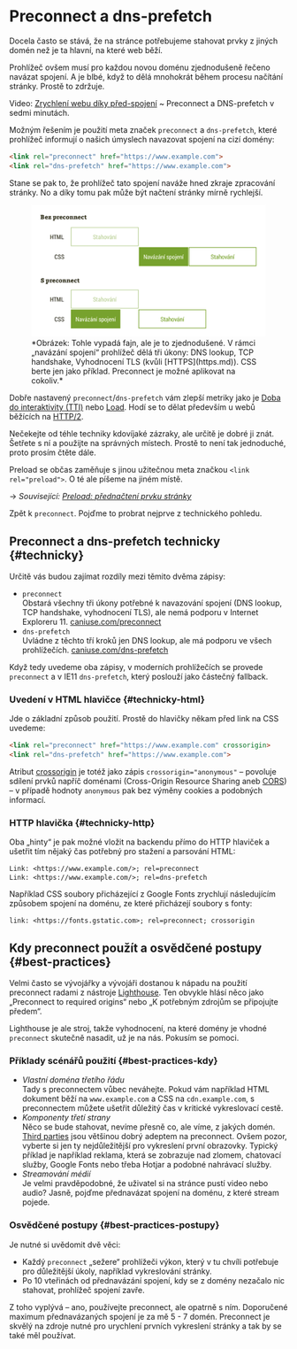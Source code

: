 # Preconnect a dns-prefetch

Docela často se stává, že na stránce potřebujeme stahovat prvky z jiných domén než je ta hlavní, na které web běží.

Prohlížeč ovšem musí pro každou novou doménu zjednodušeně řečeno navázat spojení. A je blbé, když to dělá mnohokrát během procesu načítání stránky. Prostě to zdržuje.

<p class="video">
Video: <a href="https://www.youtube.com/watch?v=_jdXSjkdDFQ">Zrychlení webu díky před-spojení</a> ~ Preconnect a DNS-prefetch v sedmi minutách.
</p>

Možným řešením je použití meta značek `preconnect` a `dns-prefetch`, které prohlížeč informují o našich úmyslech navazovat spojení na cizí domény:

```html
<link rel="preconnect" href="https://www.example.com">
<link rel="dns-prefetch" href="https://www.example.com">
```

Stane se pak to, že prohlížeč tato spojení naváže hned zkraje zpracování stránky. No a díky tomu pak může být načtení stránky mírně rychlejší.

<figure>
<img src="../dist/images/original/preconnect.png" alt="Dopady použití meta značky preconnect">
<figcaption markdown="1">
*Obrázek: Tohle vypadá fajn, ale je to zjednodušené. V rámci „navázání spojení“ prohlížeč dělá tři úkony: DNS lookup, TCP handshake, Vyhodnocení TLS (kvůli [HTTPS](https.md)). CSS berte jen jako příklad. Preconnect je možné aplikovat na cokoliv.*
</figcaption>
</figure>

Dobře nastavený `preconnect`/`dns-prefetch` vám zlepší metriky jako je [Doba do interaktivity (TTI)](metrika-tti.md) nebo [Load](load.md). Hodí se to dělat především u webů běžících na [HTTP/2](http-2.md).

Nečekejte od téhle techniky kdovíjaké zázraky, ale určitě je dobré ji znát. Šetřete s ní a použijte na správných místech. Prostě to není tak jednoduché, proto prosím čtěte dále.

<!-- AdSnippet -->

Preload se občas zaměňuje s jinou užitečnou meta značkou `<link rel="preload">`. O té ale píšeme na jiném místě.

→ *Související: [Preload: přednačtení prvku stránky](preload.md)*

Zpět k `preconnect`. Pojďme to probrat nejprve z technického pohledu.

## Preconnect a dns-prefetch technicky {#technicky}

Určitě vás budou zajímat rozdíly mezi těmito dvěma zápisy:

* `preconnect`  
Obstará všechny tři úkony potřebné k navazování spojení (DNS lookup, TCP handshake, vyhodnocení TLS), ale nemá podporu v Internet Exploreru 11. [caniuse.com/preconnect](https://caniuse.com/#feat=link-rel-preconnect)
* `dns-prefetch`  
Uvládne z těchto tří kroků jen DNS lookup, ale má podporu ve všech prohlížečích. [caniuse.com/dns-prefetch](https://caniuse.com/#feat=link-rel-dns-prefetch)

Když tedy uvedeme oba zápisy, v moderních prohlížečích se provede `preconnect` a v IE11 `dns-prefetch`, který poslouží jako částečný fallback.

### Uvedení v HTML hlavičce {#technicky-html}

Jde o základní způsob použití. Prostě do hlavičky někam před link na CSS uvedeme:

```html
<link rel="preconnect" href="https://www.example.com" crossorigin>
<link rel="dns-prefetch" href="https://www.example.com">
```

Atribut [crossorigin](https://developer.mozilla.org/en-US/docs/Web/HTML/Attributes/crossorigin) je totéž jako zápis `crossorigin="anonymous"` – povoluje sdílení prvků napříč doménami (Cross-Origin Resource Sharing aneb [CORS](https://developer.mozilla.org/en-US/docs/Web/HTTP/CORS)) – v případě hodnoty `anonymous` pak bez výměny cookies a podobných informací.

### HTTP hlavička  {#technicky-http}

Oba „hinty“ je pak možné vložit na backendu přímo do HTTP hlaviček a ušetřit tím nějaký čas potřebný pro stažení a parsování HTML:

```text
Link: <https://www.example.com/>; rel=preconnect
Link: <https://www.example.com/>; rel=dns-prefetch
```

Například CSS soubory přicházející z Google Fonts zrychlují následujícím způsobem spojení na doménu, ze které přicházejí soubory s fonty:

```text
link: <https://fonts.gstatic.com>; rel=preconnect; crossorigin
```

## Kdy preconnect použít a osvědčené postupy  {#best-practices}

Velmi často se vývojářky a vývojáři dostanou k nápadu na použití preconnect radami z nástroje [Lighthouse](lighthouse.md). Ten obvykle hlásí něco jako „Preconnect to required origins“ nebo „K potřebným zdrojům se připojujte předem“.

<!-- AdSnippet -->

Lighthouse je ale stroj, takže vyhodnocení, na které domény je vhodné `preconnect` skutečně nasadit, už je na nás. Pokusím se pomoci.

### Příklady scénářů použití {#best-practices-kdy}

* _Vlastní doména třetího řádu_  
Tady s preconnectem vůbec neváhejte. Pokud vám například HTML dokument běží na `www.example.com` a CSS na `cdn.example.com`, s preconnectem můžete ušetřit důležitý čas v kritické vykreslovací cestě.
* _Komponenty třetí strany_  
Něco se bude stahovat, nevíme přesně co, ale víme, z jakých domén. [Third parties](third-party.md) jsou většinou dobrý adeptem na preconnect. Ovšem pozor, vyberte si jen ty nejdůležitější pro vykreslení první obrazovky. Typický příklad je například reklama, která se zobrazuje nad zlomem, chatovací služby, Google Fonts nebo třeba Hotjar a podobné nahrávací služby.
* _Streamování médií_  
Je velmi pravděpodobné, že uživatel si na stránce pustí video nebo audio? Jasně, pojďme přednavázat spojení na doménu, z které stream pojede.

### Osvědčené postupy  {#best-practices-postupy}

Je nutné si uvědomit dvě věci:

* Každý `preconnect` „sežere“ prohlížeči výkon, který v tu chvíli potřebuje pro důležitější úkoly, například vykreslování stránky.
* Po 10 vteřinách od přednavázání spojení, kdy se z domény nezačalo nic stahovat, prohlížeč spojení zavře.

Z toho vyplývá – ano, používejte preconnect, ale opatrně s ním. Doporučené maximum přednavázaných spojení je za mě 5 - 7 domén. Preconnect je skvělý na zdroje nutné pro urychlení prvních vykreslení stránky a tak by se také měl používat.

<!-- AdSnippet -->
